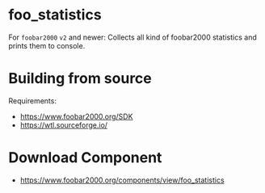 # foo_statistics
For `foobar2000` `v2` and newer: Collects all kind of foobar2000 statistics and prints them to console.

# Building from source
Requirements:
* https://www.foobar2000.org/SDK
* https://wtl.sourceforge.io/

# Download Component
* https://www.foobar2000.org/components/view/foo_statistics
